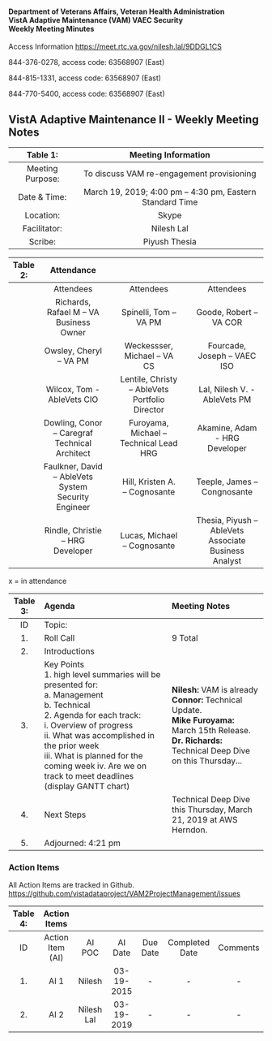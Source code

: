 #### Department of Veterans Affairs, Veteran Health Administration <br/> VistA Adaptive Maintenance (VAM) VAEC Security <br/> Weekly Meeting Minutes
                      
                      
Access Information https://meet.rtc.va.gov/nilesh.lal/9DDGL1CS

844-376-0278, access code: 63568907 (East)

844-815-1331, access code: 63568907 (East)

844-770-5400, access code: 63568907 (East)

## VistA Adaptive Maintenance II - Weekly Meeting Notes


| Table 1: | Meeting Information |
|:---:|:---:|
| Meeting Purpose: | To discuss VAM re-engagement provisioning |
| Date & Time: |	March 19, 2019; 4:00 pm – 4:30 pm, Eastern Standard Time |
| Location:	| Skype | 
| Facilitator:	| Nilesh Lal |
| Scribe: |	Piyush Thesia |


| Table 2: |  Attendance |  |  |  |  |
|:---:|:---:|:---:|:---:|:---:|:---:|
|  | Attendees |	| Attendees	|  |	Attendees |
|  | Richards, Rafael M – VA Business Owner |  | Spinelli, Tom – VA PM |  | Goode, Robert – VA COR  |
|  | Owsley, Cheryl – VA PM |  | Weckessser, Michael – VA CS |  | Fourcade, Joseph – VAEC ISO |
|  | Wilcox, Tom - AbleVets CIO |  | Lentile, Christy – AbleVets Portfolio Director |  | Lal, Nilesh V. - AbleVets PM | 
|  | Dowling, Conor – Caregraf Technical Architect |  | Furoyama, Michael – Technical Lead HRG |  | Akamine, Adam - HRG Developer |
|  | Faulkner, David – AbleVets System Security Engineer |  | Hill, Kristen A. – Cognosante |  | Teeple, James – Congnosante |
|  | Rindle, Christie – HRG Developer |  |  Lucas, Michael – Cognosante  |  | Thesia, Piyush – AbleVets Associate Business Analyst |

x = in attendance


| Table 3: | Agenda | Meeting Notes |
|:---:|:---|:---|
| ID | Topic: |  |
| 1. | Roll Call | 9 Total |
| 2. | Introductions |  | 
| 3. | Key Points </br> 1.	high level summaries will be presented for: </br> a.	Management </br> b.	Technical </br> 2.	Agenda for each track: </br> i.	Overview of progress </br> ii.	What was accomplished in the prior week </br> iii.	What is planned for the coming week iv.	Are we on track to meet deadlines (display GANTT chart) | **Nilesh:**  VAM is already <br/> **Connor:** Technical Update. <br/> **Mike Furoyama:** March 15th Release. <br/> **Dr. Richards:** Technical Deep Dive on this Thursday... |
| 4. |	Next Steps | Technical Deep Dive this Thursday, March 21, 2019 at AWS Herndon. |
| 5. | Adjourned: 4:21 pm |  |


### Action Items
All Action Items are tracked in Github. 
https://github.com/vistadataproject/VAM2ProjectManagement/issues


| Table 4: | Action Items |  |  |  |  |  |
|:---:|:---:|:---:|:---:|:---:|:---:|:---:|
| ID | Action Item (AI) | AI POC | AI Date | Due Date | Completed Date | Comments |
| 1. | AI 1 | Nilesh | 03-19-2015 | - | - | - | 		
| 2. | AI 2 | Nilesh Lal | 03-19-2019 | - | - | - |			






